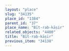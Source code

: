 ```yaml
---
layout: "place"
slug: "34135"
place_id: "1384"
parent_id: "37"
place_name: "Bīt-rab-kāṣir"
related_objects: "4400"
title: "Bīt-rab-kāṣir"
previous_item: "34138"
---
```

